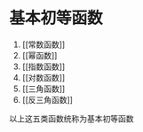 # 基本初等函数

1. [[常数函数]]
2. [[幂函数]]
3. [[指数函数]]
4. [[对数函数]]
5. [[三角函数]]
6. [[反三角函数]]

以上这五类函数统称为基本初等函数
